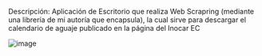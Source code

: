 Descripción:
Aplicación de Escritorio que realiza Web Scrapring (mediante una librería de mi autoría que encapsula), la cual sirve para descargar el calendario de aguaje publicado en la página del Inocar EC

![image](https://github.com/darwinjacome/Web-Scrapring-App/assets/106133113/a43f4884-2a0a-4193-a546-49cda1806653)
